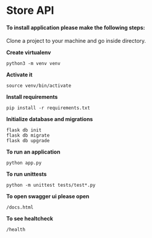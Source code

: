 # **Store API**

#### To install application please make the following steps:

Clone a project to your machine and go inside directory.

**Create virtualenv**

`python3 -m venv venv`

**Activate it**

`source venv/bin/activate`

**Install requirements**

`pip install -r requirements.txt`

**Initialize database and migrations**

    flask db init
    flask db migrate
    flask db upgrade

**To run an application**

`python app.py`

**To run unittests**

`python -m unittest tests/test*.py`

**To open swagger ui please open**

`/docs.html`

**To see healtcheck**

`/health`
